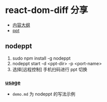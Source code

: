 # react-dom-diff 分享

- [内容大纲](https://github.com/Stanny2017/react-dom-diff/blob/master/react-dom-dff.md)
- [ppt](https://github.com/Stanny2017/react-dom-diff/blob/master/source/nodeppt%20react-dom-diff%20%E5%88%86%E4%BA%AB%20-%20By%20stanny.pdf)

## nodeppt

1. sudo npm install -g nodeppt
2. nodeppt start -d \<ppt-dir\> -p \<port-name\>
3. 选择[远程控制] 手机扫码进行 ppt 切换

### [usage](https://github.com/ksky521/nodePPT?spm=a2c4e.11153940.blogcont25742.3.768562c3yOgGQY)

- `demo.md` 为 nodeppt 的写法示例